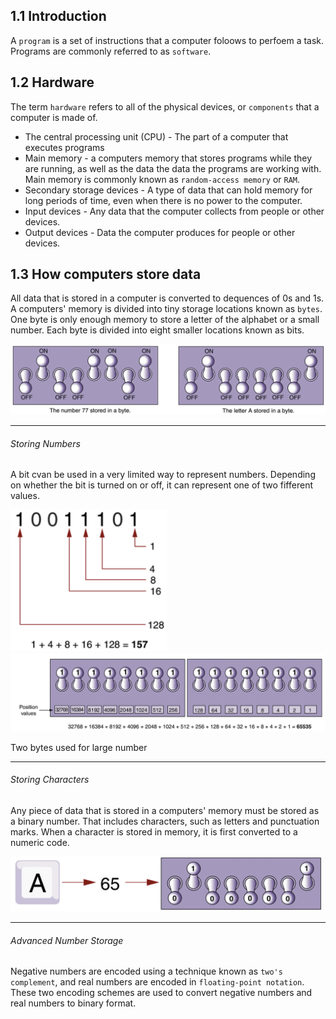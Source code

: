 ## 1.1 Introduction

A `program` is a set of instructions that a computer foloows to perfoem a task.
Programs are commonly referred to as `software`.

## 1.2 Hardware

The term `hardware` refers to all of the physical devices, or `components` that a computer is made of.

- The central processing unit (CPU) - The part of a computer that executes programs
- Main memory - a computers memory that stores programs while they are running, as well as the data the data the programs are working with.
  Main memory is commonly known as `random-access memory` or `RAM`.
- Secondary storage devices - A type of data that can hold memory for long periods of time, even when there is no power to the computer.
- Input devices - Any data that the computer collects from people or other devices.
- Output devices - Data the computer produces for people or other devices.

## 1.3 How computers store data

All data that is stored in a computer is converted to dequences of 0s and 1s.
A computers' memory is divided into tiny storage locations known as `bytes`. One byte is only enough memory to store a letter of the alphabet or a small number. Each byte is divided into eight smaller locations known as bits.

<img src="./img/bit representation.png" width="700">

---

<h6>Storing Numbers</h6>

A bit cvan be used in a very limited way to represent numbers. Depending on whether the bit is turned on or off, it can represent one of two fifferent values.

<img src="./img/determine the value of.png" width="250">

<img src="./img/using two bytes.png" width="700">

Two bytes used for large number

---

<h6>Storing Characters</h6>

Any piece of data that is stored in a computers' memory must be stored as a binary number. That includes characters, such as letters and punctuation marks. When a character is stored in memory, it is first converted to a numeric code.

<img src="./img/letter a representation.png" width="500">

---

<h6>Advanced Number Storage</h6>

Negative numbers are encoded using a technique known as `two's complement`, and real numbers are encoded in `floating-point notation`. These two encoding schemes are used to convert negative numbers and real numbers to binary format.

